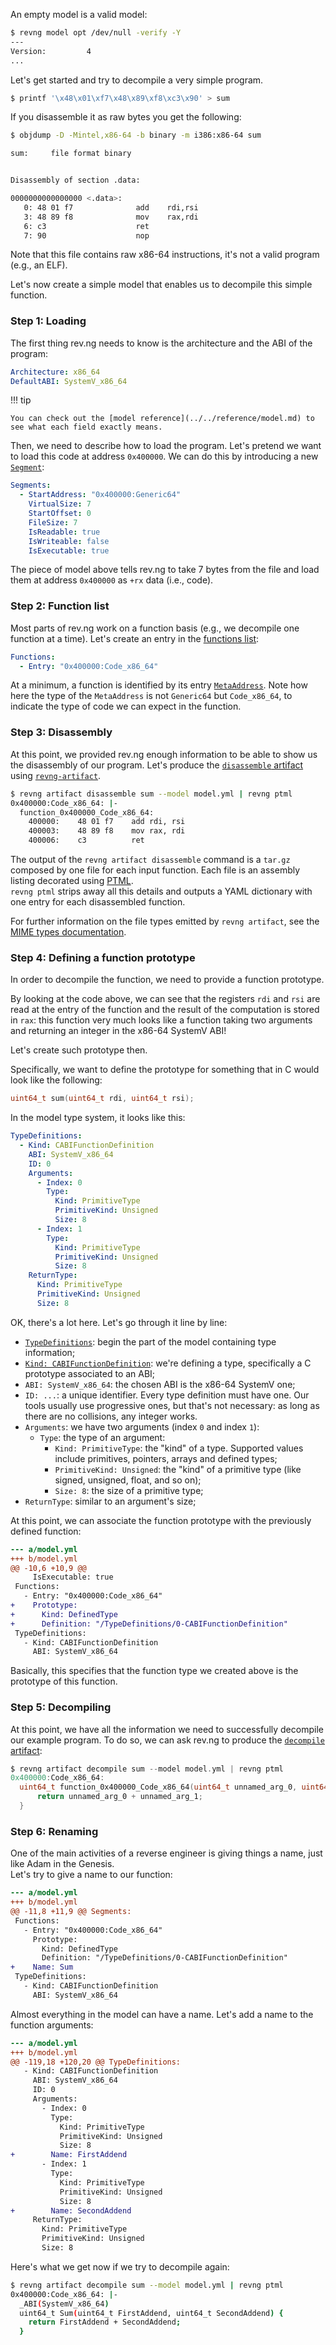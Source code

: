 An empty model is a valid model:

```bash
$ revng model opt /dev/null -verify -Y
---
Version:         4
...
```

Let's get started and try to decompile a very simple program.

```bash
$ printf '\x48\x01\xf7\x48\x89\xf8\xc3\x90' > sum
```

If you disassemble it as raw bytes you get the following:

```bash
$ objdump -D -Mintel,x86-64 -b binary -m i386:x86-64 sum

sum:     file format binary


Disassembly of section .data:

0000000000000000 <.data>:
   0: 48 01 f7              add    rdi,rsi
   3: 48 89 f8              mov    rax,rdi
   6: c3                    ret
   7: 90                    nop
```

Note that this file contains raw x86-64 instructions, it's not a valid program (e.g., an ELF).

Let's now create a simple model that enables us to decompile this simple function.

### Step 1: Loading

The first thing rev.ng needs to know is the architecture and the ABI of the program:

```yaml title="model.yml"
Architecture: x86_64
DefaultABI: SystemV_x86_64
```

!!! tip

    You can check out the [model reference](../../reference/model.md) to see what each field exactly means.

Then, we need to describe how to load the program.
Let's pretend we want to load this code at address `0x400000`.
We can do this by introducing a new [`Segment`](../../references/model.md#segment):

```yaml title="model.yml"
Segments:
  - StartAddress: "0x400000:Generic64"
    VirtualSize: 7
    StartOffset: 0
    FileSize: 7
    IsReadable: true
    IsWriteable: false
    IsExecutable: true
```

The piece of model above tells rev.ng to take 7 bytes from the file and load them at address `0x400000` as `+rx` data (i.e., code).

### Step 2: Function list

Most parts of rev.ng work on a function basis (e.g., we decompile one function at a time).
Let's create an entry in the [functions list](../../references/model.md#Binary.Functions):

```yaml title="model.yml"
Functions:
  - Entry: "0x400000:Code_x86_64"
```

At a minimum, a function is identified by its entry [`MetaAddress`](../key-concepts/metaaddress.md).
Note how here the type of the `MetaAddress` is not `Generic64` but `Code_x86_64`, to indicate the type of code we can expect in the function.

### Step 3: Disassembly

At this point, we provided rev.ng enough information to be able to show us the disassembly of our program.
Let's produce the [`disassemble` artifact](../../references/artifacts.md#disassemble-artifact) using [`revng-artifact`](../../references/cli/revng-artifact.md).

```bash
$ revng artifact disassemble sum --model model.yml | revng ptml
0x400000:Code_x86_64: |-
  function_0x400000_Code_x86_64:
    400000:    48 01 f7    add rdi, rsi
    400003:    48 89 f8    mov rax, rdi
    400006:    c3          ret
```

The output of the `revng artifact disassemble` command is a `tar.gz` composed by one file for each input function. Each file is an assembly listing decorated using [PTML](../../references/ptml.md).
<br />`revng ptml` strips away all this details and outputs a YAML dictionary with one entry for each disassembled function.

For further information on the file types emitted by `revng artifact`, see the [MIME types documentation](../../references/mime-types.md).

### Step 4: Defining a function prototype

In order to decompile the function, we need to provide a function prototype.

By looking at the code above, we can see that the registers `rdi` and `rsi` are read at the entry of the function and the result of the computation is stored in `rax`: this function very much looks like a function taking two arguments and returning an integer in the x86-64 SystemV ABI!

Let's create such prototype then.

Specifically, we want to define the prototype for something that in C would look like the following:

```c
uint64_t sum(uint64_t rdi, uint64_t rsi);
```
In the model type system, it looks like this:

```yaml title="model.yml"
TypeDefinitions:
  - Kind: CABIFunctionDefinition
    ABI: SystemV_x86_64
    ID: 0
    Arguments:
      - Index: 0
        Type:
          Kind: PrimitiveType
          PrimitiveKind: Unsigned
          Size: 8
      - Index: 1
        Type:
          Kind: PrimitiveType
          PrimitiveKind: Unsigned
          Size: 8
    ReturnType:
      Kind: PrimitiveType
      PrimitiveKind: Unsigned
      Size: 8
```

OK, there's a lot here. Let's go through it line by line:

* [`TypeDefinitions`](../../references/model.md#Binary.TypeDefinitions): begin the part of the model containing type information;
* [`Kind: CABIFunctionDefinition`](../../references/model.md#cabifunctiondefinition): we're defining a type, specifically a C prototype associated to an ABI;
* `ABI: SystemV_x86_64`: the chosen ABI is the x86-64 SystemV one;
* `ID: ...`: a unique identifier. Every type definition must have one. Our tools usually use progressive ones, but that's not necessary: as long as there are no collisions, any integer works.
* `Arguments`: we have two arguments (index `0` and index `1`):
  * `Type`: the type of an argument:
    * `Kind: PrimitiveType`: the "kind" of a type. Supported values include primitives, pointers, arrays and defined types;
    * `PrimitiveKind: Unsigned`: the "kind" of a primitive type (like signed, unsigned, float, and so on);
    * `Size: 8`: the size of a primitive type;
* `ReturnType`: similar to an argument's size;

At this point, we can associate the function prototype with the previously defined function:

```diff
--- a/model.yml
+++ b/model.yml
@@ -10,6 +10,9 @@
     IsExecutable: true
 Functions:
   - Entry: "0x400000:Code_x86_64"
+    Prototype:
+      Kind: DefinedType
+      Definition: "/TypeDefinitions/0-CABIFunctionDefinition"
 TypeDefinitions:
   - Kind: CABIFunctionDefinition
     ABI: SystemV_x86_64
```

Basically, this specifies that the function type we created above is the prototype of this function.

### Step 5: Decompiling

At this point, we have all the information we need to successfully decompile our example program.
To do so, we can ask rev.ng to produce the [`decompile` artifact](../../references/artifacts.md#decompile-artifact):

```c
$ revng artifact decompile sum --model model.yml | revng ptml
0x400000:Code_x86_64:
  uint64_t function_0x400000_Code_x86_64(uint64_t unnamed_arg_0, uint64_t unnamed_arg_1) {
      return unnamed_arg_0 + unnamed_arg_1;
  }
```

### Step 6: Renaming

One of the main activities of a reverse engineer is giving things a name, just like Adam in the Genesis.
<br />Let's try to give a name to our function:

```diff
--- a/model.yml
+++ b/model.yml
@@ -11,8 +11,9 @@ Segments:
 Functions:
   - Entry: "0x400000:Code_x86_64"
     Prototype:
       Kind: DefinedType
       Definition: "/TypeDefinitions/0-CABIFunctionDefinition"
+    Name: Sum
 TypeDefinitions:
   - Kind: CABIFunctionDefinition
     ABI: SystemV_x86_64
```

Almost everything in the model can have a name. Let's add a name to the function arguments:

```diff
--- a/model.yml
+++ b/model.yml
@@ -119,18 +120,20 @@ TypeDefinitions:
   - Kind: CABIFunctionDefinition
     ABI: SystemV_x86_64
     ID: 0
     Arguments:
       - Index: 0
         Type:
           Kind: PrimitiveType
           PrimitiveKind: Unsigned
           Size: 8
+        Name: FirstAddend
       - Index: 1
         Type:
           Kind: PrimitiveType
           PrimitiveKind: Unsigned
           Size: 8
+        Name: SecondAddend
     ReturnType:
       Kind: PrimitiveType
       PrimitiveKind: Unsigned
       Size: 8
```

Here's what we get now if we try to decompile again:

```bash
$ revng artifact decompile sum --model model.yml | revng ptml
0x400000:Code_x86_64: |-
  _ABI(SystemV_x86_64)
  uint64_t Sum(uint64_t FirstAddend, uint64_t SecondAddend) {
    return FirstAddend + SecondAddend;
  }

```
